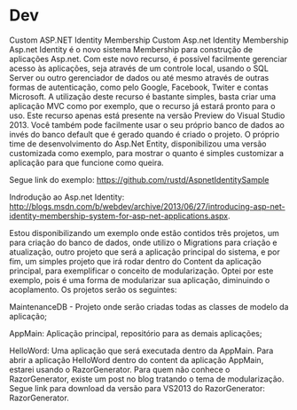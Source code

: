 Dev
===
Custom ASP.NET Identity Membership
Custom Asp.net Identity Membership
Asp.net Identity é o novo sistema Membership para construção de aplicações Asp.net. Com este novo recurso, é possível facilmente gerenciar acesso às aplicações, seja através de um controle local, usando o SQL Server ou outro gerenciador de dados ou até mesmo através de outras formas de autenticação, como pelo Google, Facebook, Twiter e contas Microsoft.
A utilização deste recurso é bastante simples, basta criar uma aplicação MVC como por exemplo, que o recurso já estará pronto para o uso. Este recurso apenas está presente na versão Preview do Visual Studio 2013. Você também pode facilmente usar o seu próprio banco de dados ao invés do banco default que é gerado quando é criado o projeto. O próprio time de desenvolvimento do Asp.Net Entity, disponibilizou uma versão customizada como exemplo, para mostrar o quanto é simples customizar a aplicação para que funcione como queira.

Segue link do exemplo: https://github.com/rustd/AspnetIdentitySample

Indrodução ao Asp.net Identity: 
http://blogs.msdn.com/b/webdev/archive/2013/06/27/introducing-asp-net-identity-membership-system-for-asp-net-applications.aspx.

Estou disponibilizando um exemplo onde estão contidos três projetos, um para criação do banco de dados, onde utilizo o Migrations para criação e atualização, outro projeto que será a aplicação principal do sistema, e por fim, um simples projeto que irá rodar dentro do Content da aplicação principal, para exemplificar o conceito de modularização.
Optei por este exemplo, pois é uma forma de modularizar sua aplicação, diminuindo o acoplamento.  Os projetos serão os seguintes:

MaintenanceDB - Projeto onde serão criadas todas as classes de modelo da aplicação;

AppMain: Aplicação principal, repositório para as demais aplicações;

HelloWord: Uma aplicação que será executada dentro da AppMain. Para abrir a aplicação HelloWord dentro do content da aplicação AppMain, estarei usando o RazorGenerator. Para quem não conhece o RazorGenerator, existe um post no blog tratando o tema de modularização.
Segue link para download da versão para VS2013 do RazorGenerator: RazorGenerator.
